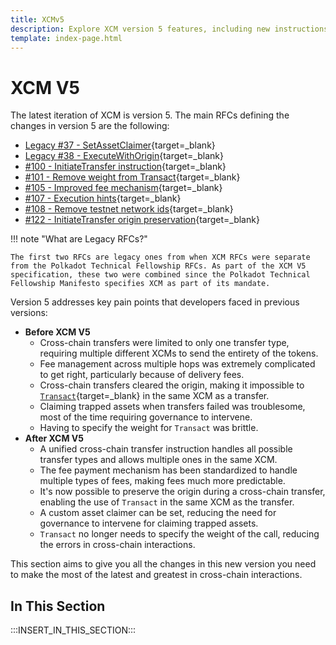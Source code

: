 ```yaml
---
title: XCMv5
description: Explore XCM version 5 features, including new instructions, improved fee handling, and enhanced cross-chain communication capabilities for modern applications.
template: index-page.html
---
```


# XCM V5

The latest iteration of XCM is version 5. The main RFCs defining the changes in version 5 are the following:

- [Legacy #37 - SetAssetClaimer](https://github.com/polkadot-fellows/xcm-format/blob/master/proposals/0037-custom-asset-claimer.md){target=\_blank}
- [Legacy #38 - ExecuteWithOrigin](https://github.com/polkadot-fellows/xcm-format/blob/master/proposals/0038-execute-with-origin.md){target=\_blank}
- [#100 - InitiateTransfer instruction](https://github.com/polkadot-fellows/RFCs/pull/100){target=\_blank}
- [#101 - Remove weight from Transact](https://github.com/polkadot-fellows/RFCs/pull/101){target=\_blank}
- [#105 - Improved fee mechanism](https://github.com/polkadot-fellows/RFCs/pull/105){target=\_blank}
- [#107 - Execution hints](https://github.com/polkadot-fellows/RFCs/pull/107){target=\_blank}
- [#108 - Remove testnet network ids](https://github.com/polkadot-fellows/RFCs/pull/108){target=\_blank}
- [#122 - InitiateTransfer origin preservation](https://github.com/polkadot-fellows/RFCs/pull/122){target=\_blank}

!!! note "What are Legacy RFCs?"

    The first two RFCs are legacy ones from when XCM RFCs were separate from the Polkadot Technical Fellowship RFCs. As part of the XCM V5 specification, these two were combined since the Polkadot Technical Fellowship Manifesto specifies XCM as part of its mandate.

Version 5 addresses key pain points that developers faced in previous versions:

- **Before XCM V5**
    - Cross-chain transfers were limited to only one transfer type, requiring multiple different XCMs to send the entirety of the tokens.
    - Fee management across multiple hops was extremely complicated to get right, particularly because of delivery fees.
    - Cross-chain transfers cleared the origin, making it impossible to [`Transact`](https://paritytech.github.io/polkadot-sdk/master/staging_xcm/v4/enum.Instruction.html#variant.Transact){target=\_blank} in the same XCM as a transfer.
    - Claiming trapped assets when transfers failed was troublesome, most of the time requiring governance to intervene.
    - Having to specify the weight for `Transact` was brittle.
- **After XCM V5**
    - A unified cross-chain transfer instruction handles all possible transfer types and allows multiple ones in the same XCM.
    - The fee payment mechanism has been standardized to handle multiple types of fees, making fees much more predictable.
    - It's now possible to preserve the origin during a cross-chain transfer, enabling the use of `Transact` in the same XCM as the transfer.
    - A custom asset claimer can be set, reducing the need for governance to intervene for claiming trapped assets.
    - `Transact` no longer needs to specify the weight of the call, reducing the errors in cross-chain interactions.

This section aims to give you all the changes in this new version you need to make the most of the latest and greatest in cross-chain interactions.

## In This Section

:::INSERT_IN_THIS_SECTION:::